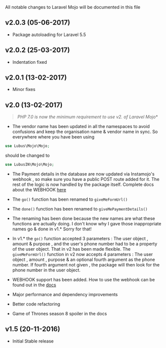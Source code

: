 All notable changes to Laravel Mojo will be documented in this file

## v2.0.3 (05-06-2017)
- Package autoloading for Laravel 5.5

## v2.0.2 (25-03-2017)
- Indentation fixed

## v2.0.1 (13-02-2017)
- Minor fixes

## v2.0 (13-02-2017)

> **PHP 7.0 is now the minimum requirement to use v2.* of Laravel Mojo**

- The vendor name has been updated in all the namespaces to avoid confusions and keep the organisation name & vendor name in sync. So everywhere where you have been using 
```php
use Lubus\Mojo\Mojo;
```
should be changed to 
```php
use LubusIN\Mojo\Mojo;
```

- The Payment details in the database are now updated via Instamojo's webhook , so make sure you have a public POST route added for it. The rest of the logic is now handled by the package itself. Complete docs about the WEBHOOK [here](https://github.com/lubusIN/laravel-mojo/wiki)

- The `go()` function has been renamed to `giveMeFormUrl()`

- The `done()` function has been renamed to `giveMePaymentDetails()`

- The renaming has been done because the new names are what these functions are actually doing. I don't know why I gave those inappropriate names go & done in v1.* Sorry for that!

- In v1.* the `go()` function accepted 3 parameters : The user object , amount & purpose , and the user's phone number had to be a property of the user object. That in v2 has been made flexible. The `giveMeFormUrl()` function in v2 now accepts 4 parameters : The user object , amount , purpose & an optional fourth argument as the phone number. If fourth argument not given , the package will then look for the phone number in the user object.

- WEBHOOK support has been added. How to use the webhook can be found out in the [docs](https://github.com/lubusIN/laravel-mojo/wiki)

- Major performance and dependency improvements

- Better code refactoring

- Game of Thrones season 8 spoiler in the docs

## v1.5 (20-11-2016)
- Initial Stable release
